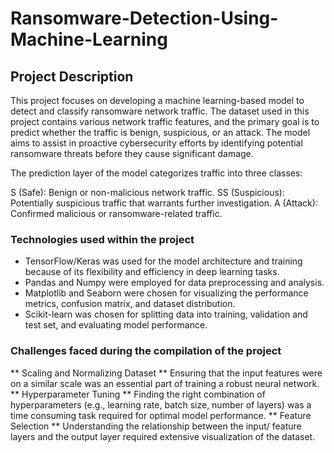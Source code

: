 # Ransomware-Detection-Using-Machine-Learning

## Project Description
This project focuses on developing a machine learning-based model to detect and classify ransomware network traffic. The dataset used in this project contains various network traffic features, and the primary goal is to predict whether the traffic is benign, suspicious, or an attack. The model aims to assist in proactive cybersecurity efforts by identifying potential ransomware threats before they cause significant damage.

The prediction layer of the model categorizes traffic into three classes:

S (Safe): Benign or non-malicious network traffic.
SS (Suspicious): Potentially suspicious traffic that warrants further investigation.
A (Attack): Confirmed malicious or ransomware-related traffic.

### Technologies used within the project
* TensorFlow/Keras was used for the model architecture and training because of its flexibility and efficiency in deep learning tasks.
* Pandas and Numpy were employed for data preprocessing and analysis.
* Matplotlib and Seaborn were chosen for visualizing the performance metrics, confusion matrix, and dataset distribution.
* Scikit-learn was chosen for splitting data into training, validation and test set, and evaluating model performance.

### Challenges faced during the compilation of the project
** Scaling and  Normalizing Dataset ** 
Ensuring that the input features were on a similar scale was an essential part of training a robust neural network. 
** Hyperparameter Tuning ** 
Finding the right combination of hyperparameters (e.g., learning rate, batch size, number of layers) was a time consuming task required for optimal model performance. 
** Feature Selection **
Understanding the relationship between the input/ feature layers and the output layer required extensive visualization of the dataset. 
